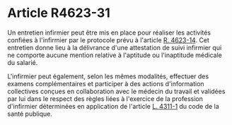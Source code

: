 # Article R4623-31

Un entretien infirmier peut être mis en place pour réaliser les activités confiées à l'infirmier par le protocole prévu à l'article [R. 4623-14][1]. Cet entretien donne lieu à la délivrance d'une attestation de suivi infirmier qui ne comporte aucune mention relative à l'aptitude ou l'inaptitude médicale du salarié. 

L'infirmier peut également, selon les mêmes modalités, effectuer des examens complémentaires et participer à des actions d'information collectives conçues en collaboration avec le médecin du travail et validées par lui dans le respect des règles liées à l'exercice de la profession d'infirmier déterminées en application de l'article [L. 4311-1][2] du code de la santé publique.

 [1]: /affichCodeArticle.do?cidTexte=LEGITEXT000006072050&idArticle=LEGIARTI000018492995&dateTexte=&categorieLien=cid
 [2]: /affichCodeArticle.do?cidTexte=LEGITEXT000006072665&idArticle=LEGIARTI000006689209&dateTexte=&categorieLien=cid